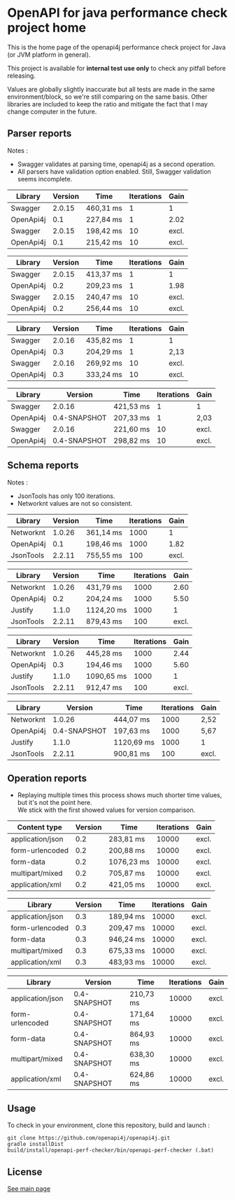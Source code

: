 # OpenAPI for java performance check project home

This is the home page of the openapi4j performance check project for Java (or JVM platform in general).

This project is available for **internal test use only** to check any pitfall before releasing.  

Values are globally slightly inaccurate but all tests are made in the same environment/block, so we're still comparing on the same basis.
Other libraries are included to keep the ratio and mitigate the fact that I may change computer in the future.

## Parser reports

Notes :
* Swagger validates at parsing time, openapi4j as a second operation.
* All parsers have validation option enabled. Still, Swagger validation seems incomplete.

| Library           | Version       | Time          | Iterations    | Gain    |
|-------------------|---------------|---------------|---------------|---------|
| Swagger           | 2.0.15        | 460,31 ms     | 1             | 1       |
| OpenApi4j         | 0.1           | 227,84 ms     | 1             | 2.02    |
| Swagger           | 2.0.15        | 198,42 ms     | 10            | excl.   |
| OpenApi4j         | 0.1           | 215,42 ms     | 10            | excl.   |

| Library           | Version       | Time          | Iterations    | Gain    |
|-------------------|---------------|---------------|---------------|---------|
| Swagger           | 2.0.15        | 413,37 ms     | 1             | 1       |
| OpenApi4j         | 0.2           | 209,23 ms     | 1             | 1.98    |
| Swagger           | 2.0.15        | 240,47 ms     | 10            | excl.   |
| OpenApi4j         | 0.2           | 256,44 ms     | 10            | excl.   |

| Library           | Version       | Time          | Iterations    | Gain    |
|-------------------|---------------|---------------|---------------|---------|
| Swagger           | 2.0.16        | 435,82 ms     | 1             | 1       |
| OpenApi4j         | 0.3           | 204,29 ms     | 1             | 2,13    |
| Swagger           | 2.0.16        | 269,92 ms     | 10            | excl.   |
| OpenApi4j         | 0.3           | 333,24 ms     | 10            | excl.   |

| Library           | Version       | Time          | Iterations    | Gain    |
|-------------------|---------------|---------------|---------------|---------|
| Swagger           | 2.0.16        | 421,53 ms     | 1             | 1       |
| OpenApi4j         | 0.4-SNAPSHOT  | 207,33 ms     | 1             | 2,03    |
| Swagger           | 2.0.16        | 221,60 ms     | 10            | excl.   |
| OpenApi4j         | 0.4-SNAPSHOT  | 298,82 ms     | 10            | excl.   |

## Schema reports

Notes :  
* JsonTools has only 100 iterations.
* Networknt values are not so consistent.


| Library           | Version       | Time          | Iterations    | Gain    |
|-------------------|---------------|---------------|---------------|---------|
| Networknt         | 1.0.26        | 361,14 ms     | 1000          | 1       |
| OpenApi4j         | 0.1           | 198,46 ms     | 1000          | 1.82    |
| JsonTools         | 2.2.11        | 755,55 ms     | 100           | excl.   |

| Library           | Version       | Time          | Iterations    | Gain    |
|-------------------|---------------|---------------|---------------|---------|
| Networknt         | 1.0.26        | 431,79 ms     | 1000          | 2.60    |
| OpenApi4j         | 0.2           | 204,24 ms     | 1000          | 5.50    |
| Justify           | 1.1.0         | 1124,20 ms    | 1000          | 1       |
| JsonTools         | 2.2.11        | 879,43 ms     | 100           | excl.   |

| Library           | Version       | Time          | Iterations    | Gain    |
|-------------------|---------------|---------------|---------------|---------|
| Networknt         | 1.0.26        | 445,28 ms     | 1000          | 2.44    |
| OpenApi4j         | 0.3           | 194,46 ms     | 1000          | 5.60    |
| Justify           | 1.1.0         | 1090,65 ms    | 1000          | 1       |
| JsonTools         | 2.2.11        | 912,47 ms     | 100           | excl.   |

| Library           | Version       | Time          | Iterations    | Gain    |
|-------------------|---------------|---------------|---------------|---------|
| Networknt         | 1.0.26        | 444,07 ms     | 1000          | 2,52    |
| OpenApi4j         | 0.4-SNAPSHOT  | 197,63 ms     | 1000          | 5,67    |
| Justify           | 1.1.0         | 1120,69 ms    | 1000          | 1       |
| JsonTools         | 2.2.11        | 900,81 ms     | 100           | excl.   |

## Operation reports
* Replaying multiple times this process shows much shorter time values, but it's not the point here.  
We stick with the first showed values for version comparison.

| Content type      | Version       | Time          | Iterations    | Gain    |
|-------------------|---------------|---------------|---------------|---------|
| application/json  | 0.2           | 283,81 ms     | 10000         | excl.   |
| form-urlencoded   | 0.2           | 200,88 ms     | 10000         | excl.   |
| form-data         | 0.2           | 1076,23 ms    | 10000         | excl.   |
| multipart/mixed   | 0.2           | 705,87 ms     | 10000         | excl.   |
| application/xml   | 0.2           | 421,05 ms     | 10000         | excl.   |

| Library           | Version       | Time          | Iterations    | Gain    |
|-------------------|---------------|---------------|---------------|---------|
| application/json  | 0.3           | 189,94 ms     | 10000         | excl.   |
| form-urlencoded   | 0.3           | 209,47 ms     | 10000         | excl.   |
| form-data         | 0.3           | 946,24 ms     | 10000         | excl.   |
| multipart/mixed   | 0.3           | 675,33 ms     | 10000         | excl.   |
| application/xml   | 0.3           | 483,93 ms     | 10000         | excl.   |

| Library           | Version       | Time          | Iterations    | Gain    |
|-------------------|---------------|---------------|---------------|---------|
| application/json  | 0.4-SNAPSHOT  | 210,73 ms     | 10000         | excl.   |
| form-urlencoded   | 0.4-SNAPSHOT  | 171,64 ms     | 10000         | excl.   |
| form-data         | 0.4-SNAPSHOT  | 864,93 ms     | 10000         | excl.   |
| multipart/mixed   | 0.4-SNAPSHOT  | 638,30 ms     | 10000         | excl.   |
| application/xml   | 0.4-SNAPSHOT  | 624,86 ms     | 10000         | excl.   |

## Usage

To check in your environment, clone this repository, build and launch :
```
git clone https://github.com/openapi4j/openapi4j.git
gradle installDist
build/install/openapi-perf-checker/bin/openapi-perf-checker (.bat)
```

## License

[See main page](https://github.com/openapi4j/openapi4j#license)
